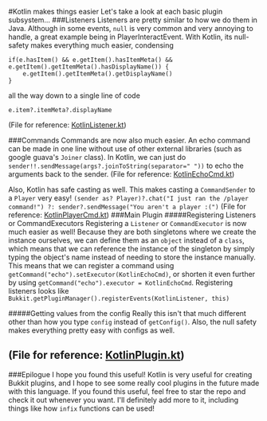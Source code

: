 #Kotlin makes things easier
Let's take a look at each basic plugin subsystem...
###Listeners
Listeners are pretty similar to how we do them in Java. Although in some events, `null` is very common and very annoying to handle, a great example being in PlayerInteractEvent. With Kotlin, its null-safety makes everything much easier, condensing
```
if(e.hasItem() && e.getItem().hasItemMeta() && e.getItem().getItemMeta().hasDisplayName()) {
    e.getItem().getItemMeta().getDisplayName()
}
``` 
all the way down to a single line of code
```
e.item?.itemMeta?.displayName
```
(File for reference: [KotlinListener.kt](https://github.com/unon1100/KotlinPlugin/blob/master/src/main/java/com/deanveloper/kotlintest/KotlinListener.kt))

###Commands
Commands are now also much easier. An echo command can be made in one line without use of other external libraries (such as google guava's `Joiner` class). In Kotlin, we can just do `sender!!.sendMessage(args?.joinToString(separator=" "))` to echo the arguments back to the sender.
(File for reference: [KotlinEchoCmd.kt](https://github.com/unon1100/KotlinPlugin/blob/master/src/main/java/com/deanveloper/kotlintest/KotlinEchoCmd.kt))

Also, Kotlin has safe casting as well. This makes casting a `CommandSender` to a `Player` very easy!
`(sender as? Player)?.chat("I just ran the /player command!") ?: sender?.sendMessage("You aren't a player :(")`
(File for reference: [KotlinPlayerCmd.kt](https://github.com/unon1100/KotlinPlugin/blob/master/src/main/java/com/deanveloper/kotlintest/KotlinPlayerCmd.kt))
###Main Plugin
#####Registering Listeners or CommandExecutors
Registering a `Listener` or `CommandExecutor` is now much easier as well! Because they are both singletons where we create the instance ourselves, we can define them as an `object` instead of a `class`, which means that we can reference the instance of the singleton by simply typing the object's name instead of needing to store the instance manually. This means that we can register a command using `getCommand("echo").setExecutor(KotlinEchoCmd)`, or shorten it even further by using `getCommand("echo").executor = KotlinEchoCmd`. Registering listeners looks like `Bukkit.getPluginManager().registerEvents(KotlinListener, this)`

#####Getting values from the config
Really this isn't that much different other than how you type `config` instead of `getConfig()`. Also, the null safety makes everything pretty easy with configs as well.

(File for reference: [KotlinPlugin.kt](https://github.com/unon1100/KotlinPlugin/blob/master/src/main/java/com/deanveloper/kotlintest/KotlinPlugin.kt))
----------
###Epilogue
I hope you found this useful! Kotlin is very useful for creating Bukkit plugins, and I hope to see some really cool plugins in the future made with this language. If you found this useful, feel free to star the repo and check it out whenever you want. I'll definitely add more to it, including things like how `infix` functions can be used!
